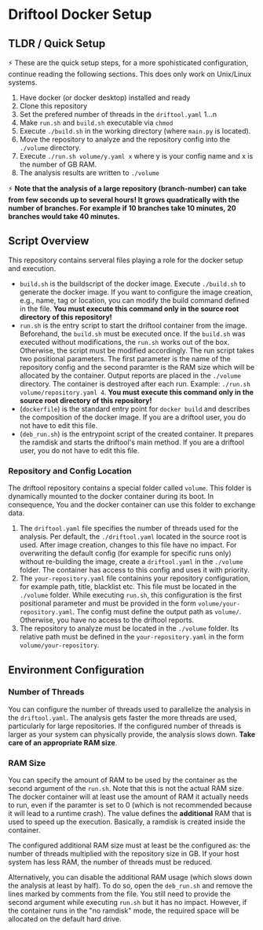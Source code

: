 # Driftool Docker Setup

## TLDR / Quick Setup

:zap: These are the quick setup steps, for a more spohisticated configuration, continue reading the following sections. This does only work on Unix/Linux systems.

1. Have docker (or docker desktop) installed and ready
2. Clone this repository
3. Set the prefered number of threads in the ``driftool.yaml`` 1...n
4. Make ``run.sh`` and ``build.sh`` executable via ``chmod``
5. Execute ``./build.sh`` in the working directory (where ``main.py`` is located).
6. Move the repository to analyze and the repository config into the ``./volume`` directory.
7. Execute ``./run.sh volume/y.yaml x`` where y is your config name and x is the number of GB RAM.
8. The analysis results are written to ``./volume``

:zap: **Note that the analysis of a large repository (branch-number) can take from few seconds up to several hours! It grows quadratically with the number of branches. For example if 10 branches take 10 minutes, 20 branches would take 40 minutes.**

## Script Overview

This repository contains serveral files playing a role for the docker setup and execution.

* ``build.sh`` is the buildscript of the docker image. Execute ``./build.sh`` to generate the docker image. If you want to configure the image creation, e.g., name, tag or location, you can modify the build command defined in the file. **You must execute this command only in the source root directory of this repository!**
* ``run.sh`` is the entry script to start the driftool container from the image. Beforehand, the ``build.sh`` must be executed once. If the ``build.sh`` was executed without modifications, the ``run.sh`` works out of the box. Otherwise, the script must be modified accordingly. The run script takes two positional parameters. The first parameter is the name of the repository config and the second paramter is the RAM size which will be allocated by the container.  Output reports are placed in the ``./volume`` directory. The container is destroyed after each run.
Example: ``./run.sh volume/repository.yaml 4``. **You must execute this command only in the source root directory of this repository!**
* (``dockerfile``) is the standard entry point for ``docker build`` and describes the composition of the docker image. If you are a driftool user, you do not have to edit this file.
* (``deb_run.sh``) is the entrypoint script of the created container. It prepares the ramdisk and starts the driftool's main method. If you are a driftool user, you do not have to edit this file.

### Repository and Config Location

The driftool repository contains a special folder called ``volume``. 
This folder is dynamically mounted to the docker container during its boot.
In consequence, You and the docker container can use this folder to exchange data.

1. The ``driftool.yaml`` file specifies the number of threads used for the analysis. Per default, the ``./driftool.yaml`` located in the source root is used. After image creation, changes to this file have no impact. For overwriting the default config (for example for specific runs only) without re-building the image, create a ``driftool.yaml`` in the ``./volume`` folder. The container has access to this config and uses it with priority.
2. The ``your-repository.yaml`` file containins your repository configuration, for example path, title, blacklist etc. This file must be located in the ``./volume`` folder. While executing ``run.sh``, this configuration is the first positional parameter and must be provided in the form ``volume/your-repository.yaml``.
The config must define the output path as ``volume/``. Otherwise, you have no access to the driftool reports.
3. The repository to analyze must be located in the ``./volume`` folder. Its relative path must be defined in the ``your-repository.yaml`` in the form ``volume/your-repository``.

## Environment Configuration

### Number of Threads

You can configure the number of threads used to parallelize the analysis in the ``driftool.yaml``. The analysis gets faster the more threads are used, particularly for large repositories. If the configured number of threads is larger as your system can physically provide, the analysis slows down. **Take care of an appropriate RAM size**.

### RAM Size

You can specify the amount of RAM to be used by the container as the second argument of the ``run.sh``. Note that this is not the actual RAM size. The docker container will at least use the amount of RAM it actually needs to run, even if the paramter is set to 0 (which is not recommended because it will lead to a runtime crash). The value defines the **additional** RAM that is used to speed up the execution. Basically, a ramdisk is created inside the container.

The configured additional RAM size must at least be the configured as: the number of threads multiplied with the repository size in GB. If your host system has less RAM, the number of threads must be reduced.

Alternatively, you can disable the additional RAM usage (which slows down the analysis at least by half). To do so, open the ``deb_run.sh`` and remove the lines marked by comments from the file. You still need to provide the second argument while executing ``run.sh`` but it has no impact. 
However, if the container runs in the "no ramdisk" mode, the required space will be allocated on the default hard drive.
